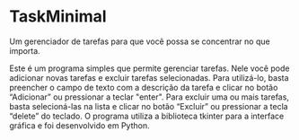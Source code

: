 # TaskMinimal
Um gerenciador de tarefas para que você possa se concentrar no que importa.

Este é um programa simples que permite gerenciar tarefas. Nele você pode adicionar novas tarefas e excluir tarefas selecionadas. Para utilizá-lo, basta preencher o campo de texto com a descrição da tarefa e clicar no botão “Adicionar” ou pressionar a teclar "enter". Para excluir uma ou mais tarefas, basta selecioná-las na lista e clicar no botão “Excluir” ou pressionar a tecla “delete” do teclado. O programa utiliza a biblioteca tkinter para a interface gráfica e foi desenvolvido em Python.
